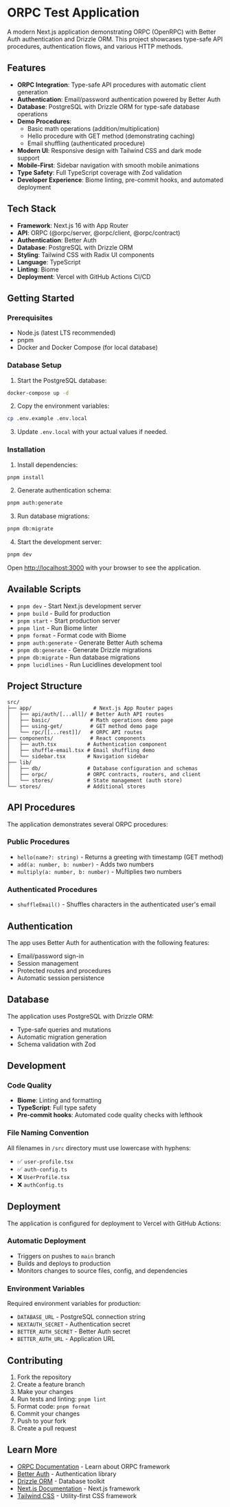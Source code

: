 # ORPC Test Application

A modern Next.js application demonstrating ORPC (OpenRPC) with Better Auth authentication and Drizzle ORM. This project showcases type-safe API procedures, authentication flows, and various HTTP methods.

## Features

- **ORPC Integration**: Type-safe API procedures with automatic client generation
- **Authentication**: Email/password authentication powered by Better Auth
- **Database**: PostgreSQL with Drizzle ORM for type-safe database operations
- **Demo Procedures**:
  - Basic math operations (addition/multiplication)
  - Hello procedure with GET method (demonstrating caching)
  - Email shuffling (authenticated procedure)
- **Modern UI**: Responsive design with Tailwind CSS and dark mode support
- **Mobile-First**: Sidebar navigation with smooth mobile animations
- **Type Safety**: Full TypeScript coverage with Zod validation
- **Developer Experience**: Biome linting, pre-commit hooks, and automated deployment

## Tech Stack

- **Framework**: Next.js 16 with App Router
- **API**: ORPC (@orpc/server, @orpc/client, @orpc/contract)
- **Authentication**: Better Auth
- **Database**: PostgreSQL with Drizzle ORM
- **Styling**: Tailwind CSS with Radix UI components
- **Language**: TypeScript
- **Linting**: Biome
- **Deployment**: Vercel with GitHub Actions CI/CD

## Getting Started

### Prerequisites

- Node.js (latest LTS recommended)
- pnpm
- Docker and Docker Compose (for local database)

### Database Setup

1. Start the PostgreSQL database:
```bash
docker-compose up -d
```

2. Copy the environment variables:
```bash
cp .env.example .env.local
```

3. Update `.env.local` with your actual values if needed.

### Installation

1. Install dependencies:
```bash
pnpm install
```

2. Generate authentication schema:
```bash
pnpm auth:generate
```

3. Run database migrations:
```bash
pnpm db:migrate
```

4. Start the development server:
```bash
pnpm dev
```

Open [http://localhost:3000](http://localhost:3000) with your browser to see the application.

## Available Scripts

- `pnpm dev` - Start Next.js development server
- `pnpm build` - Build for production
- `pnpm start` - Start production server
- `pnpm lint` - Run Biome linter
- `pnpm format` - Format code with Biome
- `pnpm auth:generate` - Generate Better Auth schema
- `pnpm db:generate` - Generate Drizzle migrations
- `pnpm db:migrate` - Run database migrations
- `pnpm lucidlines` - Run Lucidlines development tool

## Project Structure

```
src/
├── app/                    # Next.js App Router pages
│   ├── api/auth/[...all]/ # Better Auth API routes
│   ├── basic/             # Math operations demo page
│   ├── using-get/         # GET method demo page
│   └── rpc/[[...rest]]/   # ORPC API routes
├── components/            # React components
│   ├── auth.tsx          # Authentication component
│   ├── shuffle-email.tsx # Email shuffling demo
│   └── sidebar.tsx       # Navigation sidebar
├── lib/
│   ├── db/               # Database configuration and schemas
│   ├── orpc/             # ORPC contracts, routers, and client
│   └── stores/           # State management (auth store)
└── stores/               # Additional stores
```

## API Procedures

The application demonstrates several ORPC procedures:

### Public Procedures
- `hello(name?: string)` - Returns a greeting with timestamp (GET method)
- `add(a: number, b: number)` - Adds two numbers
- `multiply(a: number, b: number)` - Multiplies two numbers

### Authenticated Procedures
- `shuffleEmail()` - Shuffles characters in the authenticated user's email

## Authentication

The app uses Better Auth for authentication with the following features:
- Email/password sign-in
- Session management
- Protected routes and procedures
- Automatic session persistence

## Database

The application uses PostgreSQL with Drizzle ORM:
- Type-safe queries and mutations
- Automatic migration generation
- Schema validation with Zod

## Development

### Code Quality
- **Biome**: Linting and formatting
- **TypeScript**: Full type safety
- **Pre-commit hooks**: Automated code quality checks with lefthook

### File Naming Convention
All filenames in `/src` directory must use lowercase with hyphens:
- ✅ `user-profile.tsx`
- ✅ `auth-config.ts`
- ❌ `UserProfile.tsx`
- ❌ `authConfig.ts`

## Deployment

The application is configured for deployment to Vercel with GitHub Actions:

### Automatic Deployment
- Triggers on pushes to `main` branch
- Builds and deploys to production
- Monitors changes to source files, config, and dependencies

### Environment Variables
Required environment variables for production:
- `DATABASE_URL` - PostgreSQL connection string
- `NEXTAUTH_SECRET` - Authentication secret
- `BETTER_AUTH_SECRET` - Better Auth secret
- `BETTER_AUTH_URL` - Application URL

## Contributing

1. Fork the repository
2. Create a feature branch
3. Make your changes
4. Run tests and linting: `pnpm lint`
5. Format code: `pnpm format`
6. Commit your changes
7. Push to your fork
8. Create a pull request

## Learn More

- [ORPC Documentation](https://orpc.unnoq.com) - Learn about ORPC framework
- [Better Auth](https://better-auth.com) - Authentication library
- [Drizzle ORM](https://orm.drizzle.team) - Database toolkit
- [Next.js Documentation](https://nextjs.org/docs) - Next.js framework
- [Tailwind CSS](https://tailwindcss.com) - Utility-first CSS framework
